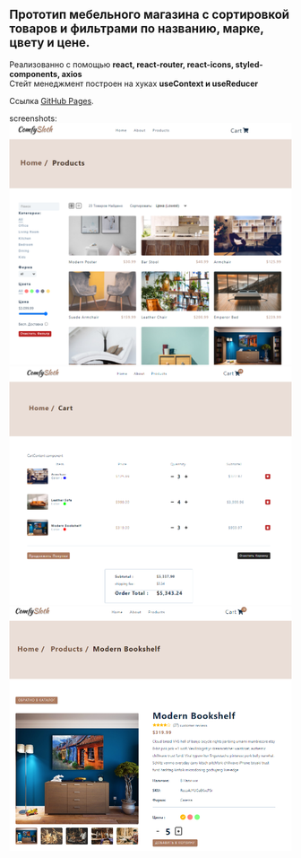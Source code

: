 ## Прототип мебельного магазина c сортировкой товаров и фильтрами по названию, марке, цвету и цене.

Реализованно с помощью **react, react-router, react-icons, styled-components, axios**  
Стейт менеджмент построен на хуках **useContext и useReducer**

Ссылка [GitHub Pages](https://klijin.github.io/furniture_store/).

screenshots:
![alt-текст](https://raw.githubusercontent.com/KLIJIN/furniture_store/master/src/assets/screenshots/products.PNG)
![alt-текст](https://raw.githubusercontent.com/KLIJIN/furniture_store/master/src/assets/screenshots/cart.PNG)
![alt-текст](https://raw.githubusercontent.com/KLIJIN/furniture_store/master/src/assets/screenshots/item.PNG)
